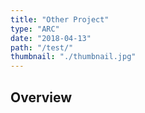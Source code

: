 ```yaml
---
title: "Other Project"
type: "ARC"
date: "2018-04-13"
path: "/test/"
thumbnail: "./thumbnail.jpg"
---
```


## Overview
